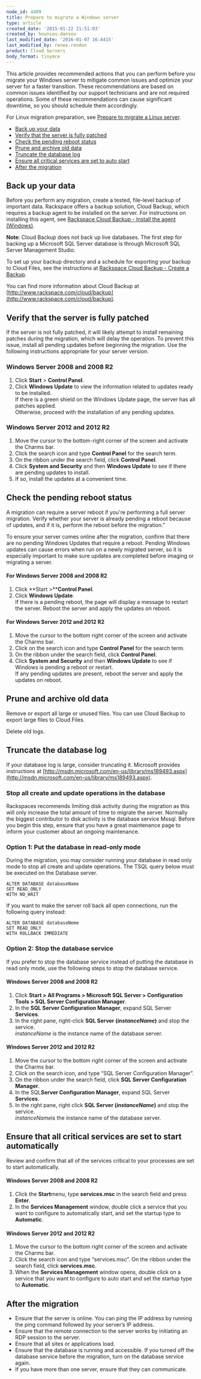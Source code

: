 ```yaml
---
node_id: 4489
title: Prepare to migrate a Windows server
type: article
created_date: '2015-01-22 21:51:03'
created_by: hounsou.dansou
last_modified_date: '2016-01-07 16:4415'
last_modified_by: renee.rendon
product: Cloud Servers
body_format: tinymce
---
```


This article provides recommended actions that you can perform before
you migrate your Windows server to mitigate common issues and optimize
your server for a faster transition. These recommendations are based on
common issues identified by our support technicians and are not required
operations. Some of these recommendations can cause significant
downtime, so you should schedule them accordingly.

For Linux migration preparation, see [Prepare to migrate a
Linux server](/knowledge_center/node/1325).

-   [Back up your data](#backupData)
-   [Verify that the server is fully patched](#verifyServerisPatched)
-   [Check the pending reboot status](#checkBootStatus)
-   [Prune and archive old data](#pruneOldData)
-   [Truncate the database log](#truncateLog)
-   [Ensure all critical services are set to auto
    start](#ensureAutoStart)
-   [After the migration](#afterMigration)

 

Back up your data
-----------------

Before you perform any migration, create a tested, file-level backup of
important data. Rackspace offers a backup solution, Cloud Backup, which
requires a backup agent to be installed on the server. For instructions
on installing this agent, see [Rackspace Cloud Backup - Install the
agent
(Windows)](http://www.rackspace.com/knowledge_center/article/rackspace-cloud-backup-install-the-agent-windows).

**Note**: Cloud Backup does not back up live databases. The first step
for backing up a Microsoft SQL Server database is through Microsoft SQL
Server Management Studio. 

To set up your backup directory and a schedule for exporting your backup
to Cloud Files, see the instructions at [Rackspace Cloud Backup - Create
a
Backup](https://admin.rackspace.com/knowledge_center/article/rackspace-cloud-backup-create-a-backup-0).

You can find more information about Cloud Backup
at [http://www.rackspace.com/cloud/backup](http://www.rackspace.com/cloud/backup).

Verify that the server is fully patched
---------------------------------------

If the server is not fully patched, it will likely attempt to install
remaining patches during the migration, which will delay the operation.
To prevent this issue, install all pending updates before beginning the
migration. Use the following instructions appropriate for your server
version.

### Windows Server 2008 and 2008 R2

1.  Click **Start** \> **Control Panel**.
2.  Click **Windows Update** to view the information related to updates
    ready to be installed.<br>
     If there is a green shield on the Windows Update page, the server
    has all patches applied.<br>
     Otherwise, proceed with the installation of any pending updates.

### Windows Server 2012 and 2012 R2

1.  Move the cursor to the bottom-right corner of the screen and
    activate the Charms bar.
2.  Click the search icon and type **Control Panel** for the search
    term.
3.  On the ribbon under the search field, click **Control Panel**.
4.  Click **System and Security** and then **Windows Update** to see if
    there are pending updates to install.
5.  If so, install the updates at a convenient time.

Check the pending reboot status
-------------------------------

A migration can require a server reboot if you're performing a full
server migration. Verify whether your server is already pending a reboot
because of updates, and if it is, perform the reboot before the
migration.&rdquo;

To ensure your server comes online after the migration, confirm that
there are no pending Windows Updates that require a reboot. Pending
Windows updates can cause errors when run on a newly migrated server, so
it is especially important to make sure updates are completed before
imaging or migrating a server.

#### For Windows Server 2008 and 2008 R2

1.  Click **Start \>****Control Panel**.
2.  Click **Windows Update**.<br>
     If there is a pending reboot, the page will display a message to
    restart the server. Reboot the server and apply the updates on
    reboot.

#### For Windows Server 2012 and 2012 R2

1.  Move the cursor to the bottom right corner of the screen and
    activate the Charms bar.
2.  Click on the search icon and type **Control Panel** for the search
    term.
3.  On the ribbon under the search field, click **Control Panel**.
4.  Click **System and Security** and then **Windows Update** to see if
    Windows is pending a reboot or restart.<br>
     If any pending updates are present, reboot the server and apply the
    updates on reboot.

Prune and archive old data
--------------------------

Remove or export all large or unused files. You can use Cloud Backup to
export large files to Cloud Files.

Delete old logs.

Truncate the database log
-------------------------

If your database log is large, consider truncating it. Microsoft
provides instructions at
[http://msdn.microsoft.com/en-us/library/ms189493.aspx](http://msdn.microsoft.com/en-us/library/ms189493.aspx).

### Stop all create and update operations in the database

Rackspaces recommends limiting disk activity during the migration as
this will only increase the total amount of time to migrate the server.
Normally the biggest contributor to disk activity is the database
service Mssql. Before you begin this step, ensure that you have a great
maintenance page to inform your customer about an ongoing maintenance.

### Option 1: Put the database in read-only mode

During the migration, you may consider running your database in read
only mode to stop all create and update operations. The TSQL query below
must be executed on the Database server.

    ALTER DATABASE databaseName
    SET READ_ONLY
    WITH NO_WAIT

If you want to make the server roll back all open connections, run the
following query instead:

    ALTER DATABASE databaseNeme
    SET READ_ONLY
    WITH ROLLBACK IMMEDIATE

### Option 2: Stop the database service

If you prefer to stop the database service instead of putting the
database in read only mode, use the following steps to stop the database
service.

#### Windows Server 2008 and 2008 R2

1.  Click **Start \> All Programs \> Microsoft SQL Server
    \> Configuration Tools \> SQL Server Configuration Manager**.
2.  In the **SQL Server Configuration Manager**, expand SQL
    Server **Services**.
3.  In the right pane, right-click **SQL Server (*instanceName*)** and
    stop the service.<br>
     *instanceName* is the instance name of the database server.

#### Windows Server 2012 and 2012 R2

1.  Move the cursor  to the bottom right corner of the screen and
    activate the Charms bar.
2.  Click on the search icon, and type &ldquo;SQL Server Configuration
    Manager&rdquo;.
3.  On the ribbon under the search field, click **SQL Server
    Configuration Manager**.
4.  In the SQL**Server Configuration Manager**, expand SQL Server
    **Services**.
5.  In the right pane, right click **SQL Server (*instanceName*)** and
    stop the service.<br>
     *instanceName*is the instance name of the database server.

Ensure that all critical services are set to start automatically
----------------------------------------------------------------

Review and confirm that all of the services critical to your processes
are set to start automatically.

#### Windows Server 2008 and 2008 R2

1.  Click the **Start**menu, type **services.msc** in the search field
    and press **Enter**.
2.  In the **Services Management** window, double click a service that
    you want to configure to automatically start, and set the startup
    type to **Automatic**.

#### Windows Server 2012 and 2012 R2

1.  Move the cursor to the bottom right corner of the screen and
    activate the Charms bar.
2.  Click the search icon and type &ldquo;services.msc&rdquo;. On the ribbon under
    the search field, click **services.msc**.
3.  When the **Services Management** window opens, double click on a
    service that you want to configure to auto start and set the startup
    type to **Automatic**.

After the migration
-------------------

-   Ensure that the server is online. You can ping the IP address by
    running the ping command followed by your server&rsquo;s IP address.
-   Ensure that the remote connection to the server works by initiating
    an RDP session to the server.
-   Ensure that all sites or applications load.
-   Ensure that the database is running and accessible. If you turned
    off the database service before the migration, turn on the database
    service again.
-   If you have more than one server, ensure that they can communicate.


